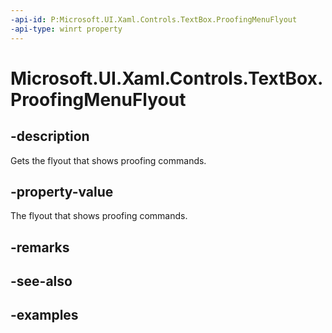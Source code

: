 ```yaml
---
-api-id: P:Microsoft.UI.Xaml.Controls.TextBox.ProofingMenuFlyout
-api-type: winrt property
---
```


<!-- Property syntax.
public FlyoutBase ProofingMenuFlyout { get; }
-->

# Microsoft.UI.Xaml.Controls.TextBox.ProofingMenuFlyout

## -description

Gets the flyout that shows proofing commands.

## -property-value

The flyout that shows proofing commands.

## -remarks

## -see-also

## -examples

